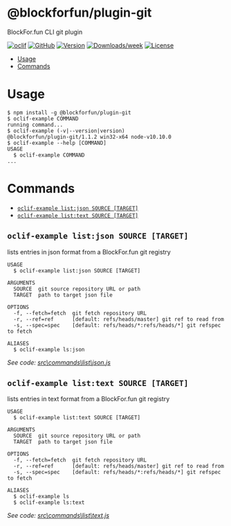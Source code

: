@blockforfun/plugin-git
===

BlockFor.fun CLI git plugin

[![oclif](https://img.shields.io/badge/cli-oclif-brightgreen.svg)](https://oclif.io)
[![GitHub](https://img.shields.io/badge/github-%40blockforfun%2Fplugin--git-lightgrey.svg)](https://github.com/blockforfun/cli/tree/master/plugins/plugin-git)
[![Version](https://img.shields.io/npm/v/@blockforfun/plugin-git.svg)](https://npmjs.org/package/@blockforfun/plugin-git)
[![Downloads/week](https://img.shields.io/npm/dw/@blockforfun/plugin-git.svg)](https://npmjs.org/package/@blockforfun/plugin-git)
[![License](https://img.shields.io/npm/l/@blockforfun/cli.svg)](https://github.com/blockforfun/cli/blob/master/plugins/plugin-git/package.json)

<!-- toc -->
* [Usage](#usage)
* [Commands](#commands)
<!-- tocstop -->
# Usage
<!-- usage -->
```sh-session
$ npm install -g @blockforfun/plugin-git
$ oclif-example COMMAND
running command...
$ oclif-example (-v|--version|version)
@blockforfun/plugin-git/1.1.2 win32-x64 node-v10.10.0
$ oclif-example --help [COMMAND]
USAGE
  $ oclif-example COMMAND
...
```
<!-- usagestop -->
# Commands
<!-- commands -->
* [`oclif-example list:json SOURCE [TARGET]`](#oclif-example-listjson-source-target)
* [`oclif-example list:text SOURCE [TARGET]`](#oclif-example-listtext-source-target)

## `oclif-example list:json SOURCE [TARGET]`

lists entries in json format from a BlockFor.fun git registry

```
USAGE
  $ oclif-example list:json SOURCE [TARGET]

ARGUMENTS
  SOURCE  git source repository URL or path
  TARGET  path to target json file

OPTIONS
  -f, --fetch=fetch  git fetch repository URL
  -r, --ref=ref      [default: refs/heads/master] git ref to read from
  -s, --spec=spec    [default: refs/heads/*:refs/heads/*] git refspec to fetch

ALIASES
  $ oclif-example ls:json
```

_See code: [src\commands\list\json.js](https://github.com/blockforfun/cli/blob/v1.1.2/src\commands\list\json.js)_

## `oclif-example list:text SOURCE [TARGET]`

lists entries in text format from a BlockFor.fun git registry

```
USAGE
  $ oclif-example list:text SOURCE [TARGET]

ARGUMENTS
  SOURCE  git source repository URL or path
  TARGET  path to target json file

OPTIONS
  -f, --fetch=fetch  git fetch repository URL
  -r, --ref=ref      [default: refs/heads/master] git ref to read from
  -s, --spec=spec    [default: refs/heads/*:refs/heads/*] git refspec to fetch

ALIASES
  $ oclif-example ls
  $ oclif-example ls:text
```

_See code: [src\commands\list\text.js](https://github.com/blockforfun/cli/blob/v1.1.2/src\commands\list\text.js)_
<!-- commandsstop -->
